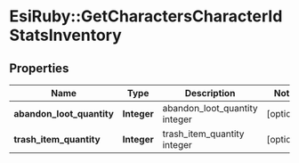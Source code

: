 # EsiRuby::GetCharactersCharacterIdStatsInventory

## Properties
Name | Type | Description | Notes
------------ | ------------- | ------------- | -------------
**abandon_loot_quantity** | **Integer** | abandon_loot_quantity integer | [optional] 
**trash_item_quantity** | **Integer** | trash_item_quantity integer | [optional] 


